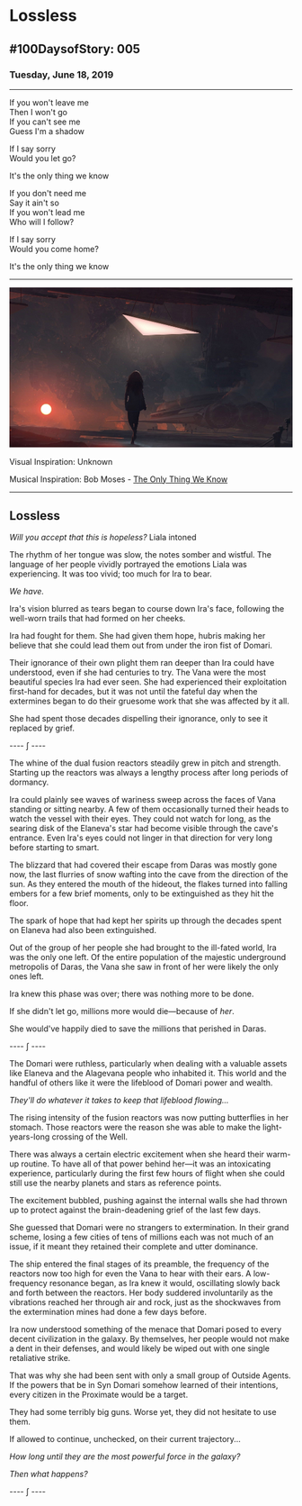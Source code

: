 # Lossless

## #100DaysofStory: 005

### Tuesday, June 18, 2019

---

If you won't leave me  
Then I won't go  
If you can't see me  
Guess I'm a shadow

If I say sorry  
Would you let go?  

It's the only thing we know

If you don't need me  
Say it ain't so  
If you won't lead me  
Who will I follow?  

If I say sorry  
Would you come home?

It's the only thing we know

---

![Visual Inspiration for Lossless](lossless.jpg)

Visual Inspiration: Unknown

Musical Inspiration: Bob Moses - [The Only Thing We Know](https://open.spotify.com/track/6C4zZL5USMZ72bAFBytQeg)

---

## Lossless

_Will you accept that this is hopeless?_ Liala intoned

The rhythm of her tongue was slow, the notes somber and wistful. The language of her people vividly portrayed the emotions Liala was experiencing. It was too vivid; too much for Ira to bear.

_We have._

Ira's vision blurred as tears began to course down Ira's face, following the well-worn trails that had formed on her cheeks. 

Ira had fought for them. She had given them hope, hubris making her believe that she could lead them out from under the iron fist of Domari.

Their ignorance of their own plight them ran deeper than Ira could have understood, even if she had centuries to try. The Vana were the most beautiful species Ira had ever seen. She had experienced their exploitation first-hand for decades, but it was not until the fateful day when the extermines began to do their gruesome work that she was affected by it all.

She had spent those decades dispelling their ignorance, only to see it replaced by grief.

---- ∫ ----

The whine of the dual fusion reactors steadily grew in pitch and strength. Starting up the reactors was always a lengthy process after long periods of dormancy.

Ira could plainly see waves of wariness sweep across the faces of Vana standing or sitting nearby. A few of them occasionally turned their heads to watch the vessel with their eyes. They could not watch for long, as the searing disk of the Elaneva's star had become visible through the cave's entrance. Even Ira's eyes could not linger in that direction for very long before starting to smart.

The blizzard that had covered their escape from Daras was mostly gone now, the last flurries of snow wafting into the cave from the direction of the sun. As they entered the mouth of the hideout, the flakes turned into falling embers for a few brief moments, only to be extinguished as they hit the floor. 

The spark of hope that had kept her spirits up through the decades spent on Elaneva had also been extinguished.

Out of the group of her people she had brought to the ill-fated world, Ira was the only one left. Of the entire population of the majestic underground metropolis of Daras, the Vana she saw in front of her were likely the only ones left.

Ira knew this phase was over; there was nothing more to be done.

If she didn't let go, millions more would die—because of _her_.

She would've happily died to save the millions that perished in Daras.

---- ∫ ----

The Domari were ruthless, particularly when dealing with a valuable assets like Elaneva and the Alagevana people who inhabited it. This world and the handful of others like it were the lifeblood of Domari power and wealth.

_They'll do whatever it takes to keep that lifeblood flowing..._

The rising intensity of the fusion reactors was now putting butterflies in her stomach. Those reactors were the reason she was able to make the light-years-long crossing of the Well. 

There was always a certain electric excitement when she heard their warm-up routine. To have all of that power behind her—it was an intoxicating experience, particularly during the first few hours of flight when she could still use the nearby planets and stars as reference points.

The excitement bubbled, pushing against the internal walls she had thrown up to protect against the brain-deadening grief of the last few days.

She guessed that Domari were no strangers to extermination. In their grand scheme, losing a few cities of tens of millions each was not much of an issue, if it meant they retained their complete and utter dominance.

The ship entered the final stages of its preamble, the frequency of the reactors now too high for even the Vana to hear with their ears. A low-frequency resonance began, as Ira knew it would, oscillating slowly back and forth between the reactors. Her body suddered involuntarily as the vibrations reached her through air and rock, just as the shockwaves from the extermination mines had done a few days before.

Ira now understood something of the menace that Domari posed to every decent civilization in the galaxy. By themselves, her people would not make a dent in their defenses, and would likely be wiped out with one single retaliative strike.

That was why she had been sent with only a small group of Outside Agents. If the powers that be in Syn Domari somehow learned of their intentions, every citizen in the Proximate would be a target.

They had some terribly big guns. Worse yet, they did not hesitate to use them.

If allowed to continue, unchecked, on their current trajectory...

_How long until they are the most powerful force in the galaxy?_

_Then what happens?_

---- ∫ ----
